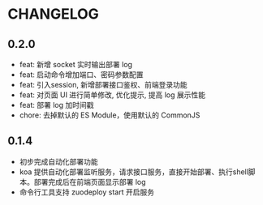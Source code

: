 
# CHANGELOG

## 0.2.0
- feat: 新增 socket 实时输出部署 log
- feat: 启动命令增加端口、密码参数配置
- feat: 引入session, 新增部署接口鉴权、前端登录功能 
- feat: 对页面 UI 进行简单修改, 优化提示, 提高 log 展示性能 
- feat: 部署 log 加时间戳
- chore: 去掉默认的 ES Module，使用默认的 CommonJS

## 0.1.4
- 初步完成自动化部署功能
- koa 提供自动化部署监听服务，请求接口服务，直接开始部署、执行shell脚本。部署完成后在前端页面显示部署 log
- 命令行工具支持 zuodeploy start 开启服务
